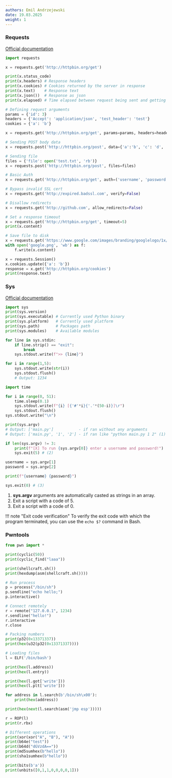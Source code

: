```yaml
---
authors: Emil Andrzejewski
date: 19.03.2025
weight: 1
---
```

### Requests
[Official documentation](https://requests.readthedocs.io/en/latest/ "Requests: HTTP for Humans")

```py title="Response data" linenums="1"
import requests

x = requests.get('http://httpbin.org/get')

print(x.status_code)
print(x.headers) # Response headers
print(x.cookies) # Cookies returned by the server in response
print(x.text)    # Response text
print(x.json())  # Response as json
print(x.elapsed) # Time elapsed between request being sent and getting a response
```

```py title="Sending different jazz" linenums="1"
# Defining request arguments
params = {'id': 3}
headers = {'Accept': 'application/json', 'test_header': 'test'}
cookies = {'a': 'b'}

x = requests.get('http://httpbin.org/get', params=params, headers=headers, cookies=cookies)
```

```py title="POST requests" linenums="1"
# Sending POST body data
x = requests.post('http://httpbin.org/post', data={'a':'b', 'c': 'd', 'e': 'f'})

# Sending file
files = {'file': open('test.txt', 'rb')}
x = requests.post('http://httpbin.org/post', files=files)
```

```py title="Misc operations" linenums="1"
# Basic Auth
x = requests.get('http://httpbin.org/get', auth=('username', 'password'))

# Bypass invalid SSL cert
x = requests.get('http://expired.badssl.com', verify=False)

# Disallow redirects
x = requests.get('http://github.com', allow_redirects=False)

# Set a response timeout
x = requests.get('http://httpbin.org/get', timeout=5)
print(x.content)

# Save file to disk
x = requests.get('https://www.google.com/images/branding/googlelogo/1x/googlelogo_light_color_272x92dp.png')
with open('google.png', 'wb') as f:
    f.write(x.content)
```

```py title="Sessions" linenums="1"
x = requests.Session()
x.cookies.update({'a': 'b'})
response = x.get('http://httpbin.org/cookies')
print(response.text)
```

### Sys
[Official documentation](https://docs.python.org/3/library/sys.html "sys — System-specific parameters and functions")

```py title="Get info"
import sys
print(sys.version)
print(sys.executable) # Currently used Python binary
print(sys.platform)   # Currently used platform
print(sys.path)       # Packages path
print(sys.modules)    # Available modules
```

```py title="Process input from standard input"
for line in sys.stdin:
    if line.strip() == "exit":
        break
    sys.stdout.write(f">> {line}")
```

```py title="Print directly from standard output - in one line"
for i in range(1,5):
    sys.stdout.write(str(i))
    sys.stdout.flush()
    # Output: 1234
```

```py title="Loading bar using stdout"
import time

for i in range(0, 51):
    time.sleep(0.1)
    sys.stdout.write(f"{i} [{'#'*i}{'.'*(50-i)}]\r")
    sys.stdout.flush()
sys.stdout.write("\n")
```

```py title="Control user provided arguments"
print(sys.argv)
# Output: ['main.py']           - if ran without any arguments
# Output: ['main.py', '1', '2'] - if ran like "python main.py 1 2" (1)

if len(sys.argv) != 3:
    print(f"[X] To run {sys.argv[0]} enter a username and password!")
    sys.exit(5) # (2)

username = sys.argv[1]
password = sys.argv[2]

print(f"{username} {password}")

sys.exit(0) # (3)
```

1. **sys.argv** arguments are automatically casted as strings in an array.
2. Exit a script with a code of 5.
3. Exit a script with a code of 0.

!!! note "Exit code verification"
    To verify the exit code with which the program terminated, you can use the `echo $?` command in Bash.

### Pwntools
```py
from pwn import *

print(cyclic(50))
print(cyclic_find("laaa"))

print(shellcraft.sh())
print(hexdump(asm(shellcraft.sh())))

# Run process
p = process("/bin/sh")
p.sendline("echo hello;")
p.interactive()

# Connect remotely
r = remote("127.0.0.1", 1234)
r.sendline("hello!")
r.interactive
r.close

# Packing numbers
print(p32(0x13371337))
print(hex(u32(p32(0x13371337))))

# Loading files
l = ELF('/bin/bash')

print(hex(l.address))
print(hex(l.entry))

print(hex(l.got['write']))
print(hex(l.plt['write']))

for address in l.search(b'/bin/sh\x00'):
    print(hex(address))

print(hex(next(l.search(asm('jmp esp')))))

r = ROP(l)
print(r.rbx)

# Different operations
print(xor(xor("A", "B"), "A"))
print(b64e("test"))
print(b64d("dGVzdA=="))
print(md5sumhex(b"hello"))
print(sha1sumhex(b"hello"))

print(bits(b'a'))
print(unbits([0,1,1,0,0,0,0,1]))
```